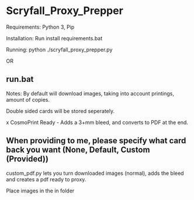 # Scryfall_Proxy_Prepper
Requirements:
Python 3, Pip

Installation:
Run install requirements.bat

Running:
python ./scryfall_proxy_prepper.py

OR

run.bat
-----------------------------------------------------------------------------------------------------
Notes:
By default will download images, taking into account printings, amount of copies.

Double sided cards will be stored seperately.

x CosmoPrint Ready - Adds a 3+mm bleed, and converts to PDF at the end.

When providing to me, please specify what card back you want (None, Default, Custom (Provided))
-----------------------------------------------------------------------------------------------------

custom_pdf.py lets you turn downloaded images (normal), adds the bleed and creates a pdf ready to proxy.

Place images in the in folder
